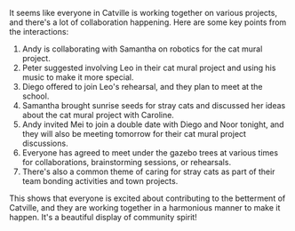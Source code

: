 It seems like everyone in Catville is working together on various projects, and there's a lot of collaboration happening. Here are some key points from the interactions:

1. Andy is collaborating with Samantha on robotics for the cat mural project.
2. Peter suggested involving Leo in their cat mural project and using his music to make it more special.
3. Diego offered to join Leo's rehearsal, and they plan to meet at the school.
4. Samantha brought sunrise seeds for stray cats and discussed her ideas about the cat mural project with Caroline.
5. Andy invited Mei to join a double date with Diego and Noor tonight, and they will also be meeting tomorrow for their cat mural project discussions.
6. Everyone has agreed to meet under the gazebo trees at various times for collaborations, brainstorming sessions, or rehearsals.
7. There's also a common theme of caring for stray cats as part of their team bonding activities and town projects.

This shows that everyone is excited about contributing to the betterment of Catville, and they are working together in a harmonious manner to make it happen. It's a beautiful display of community spirit!
